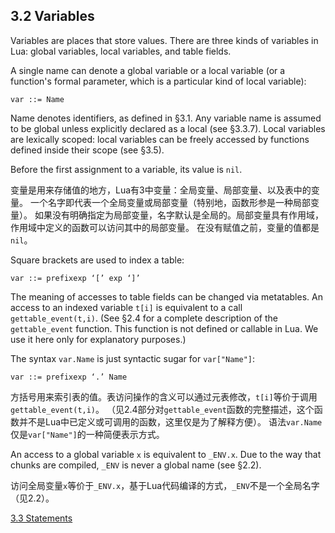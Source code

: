 
## 3.2 Variables

Variables are places that store values. 
There are three kinds of variables in Lua: global variables, local variables, and table fields.

A single name can denote a global variable or a local variable 
(or a function's formal parameter, which is a particular kind of local variable):
```
var ::= Name
```
Name denotes identifiers, as defined in §3.1.
Any variable name is assumed to be global unless explicitly declared as a local (see §3.3.7). 
Local variables are lexically scoped: local variables can be freely accessed by functions 
defined inside their scope (see §3.5).

Before the first assignment to a variable, its value is `nil`.

变量是用来存储值的地方，Lua有3中变量：全局变量、局部变量、以及表中的变量。
一个名字即代表一个全局变量或局部变量（特别地，函数形参是一种局部变量）。
如果没有明确指定为局部变量，名字默认是全局的。局部变量具有作用域，作用域中定义的函数可以访问其中的局部变量。
在没有赋值之前，变量的值都是`nil`。

Square brackets are used to index a table:
```
var ::= prefixexp ‘[’ exp ‘]’
```
The meaning of accesses to table fields can be changed via metatables. 
An access to an indexed variable `t[i]` is equivalent to a call `gettable_event(t,i)`. 
(See §2.4 for a complete description of the `gettable_event` function. 
This function is not defined or callable in Lua. We use it here only for explanatory purposes.)

The syntax `var.Name` is just syntactic sugar for `var["Name"]`:
```
var ::= prefixexp ‘.’ Name
```

方括号用来索引表的值。表访问操作的含义可以通过元表修改，`t[i]`等价于调用`gettable_event(t,i)`。
（见2.4部分对`gettable_event`函数的完整描述，这个函数并不是Lua中已定义或可调用的函数，这里仅是为了解释方便）。
语法`var.Name`仅是`var["Name"]`的一种简便表示方式。

An access to a global variable `x` is equivalent to `_ENV.x`. 
Due to the way that chunks are compiled, `_ENV` is never a global name (see §2.2). 

访问全局变量`x`等价于`_ENV.x`，基于Lua代码编译的方式，`_ENV`不是一个全局名字（见2.2）。

[3.3 Statements](./3.3-statements.md)

